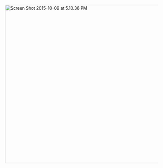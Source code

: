 <a href="https://seckc.org/wp-content/uploads/2015/10/Screen-Shot-2015-10-09-at-5.10.36-PM.png"><img class="aligncenter wp-image-734 " src="https://seckc.org/wp-content/uploads/2015/10/Screen-Shot-2015-10-09-at-5.10.36-PM.png" alt="Screen Shot 2015-10-09 at 5.10.36 PM" width="913" height="520" /></a>
